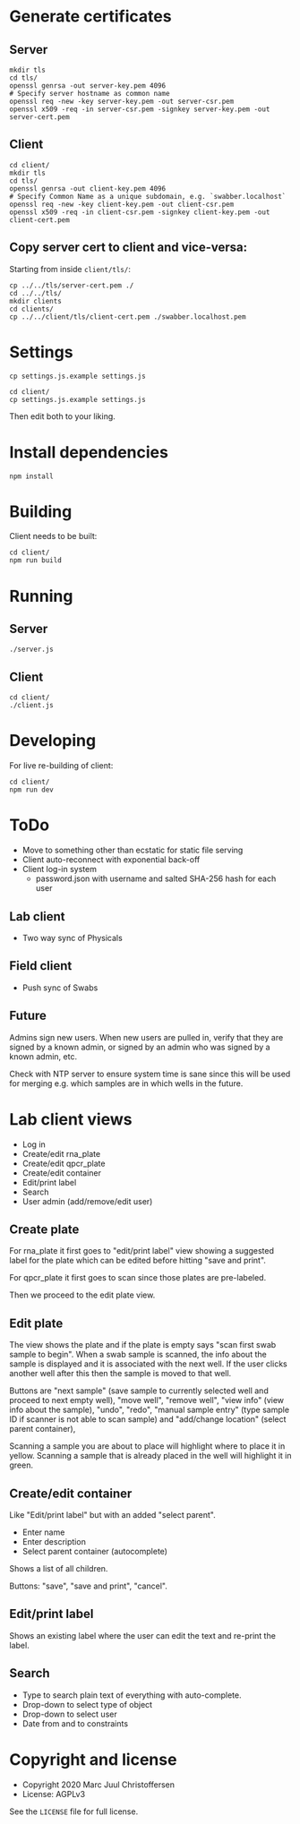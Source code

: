
# Generate certificates

## Server

```
mkdir tls
cd tls/
openssl genrsa -out server-key.pem 4096
# Specify server hostname as common name
openssl req -new -key server-key.pem -out server-csr.pem
openssl x509 -req -in server-csr.pem -signkey server-key.pem -out server-cert.pem
```

## Client

```
cd client/
mkdir tls
cd tls/
openssl genrsa -out client-key.pem 4096
# Specify Common Name as a unique subdomain, e.g. `swabber.localhost`
openssl req -new -key client-key.pem -out client-csr.pem
openssl x509 -req -in client-csr.pem -signkey client-key.pem -out client-cert.pem
```

## Copy server cert to client and vice-versa:

Starting from inside `client/tls/`:

```
cp ../../tls/server-cert.pem ./
cd ../../tls/
mkdir clients
cd clients/
cp ../../client/tls/client-cert.pem ./swabber.localhost.pem
```

# Settings

```
cp settings.js.example settings.js

cd client/
cp settings.js.example settings.js
```

Then edit both to your liking.

# Install dependencies

```
npm install
```

# Building

Client needs to be built:

```
cd client/
npm run build
```

# Running

## Server

```
./server.js
```

## Client

```
cd client/
./client.js
```

# Developing

For live re-building of client:

```
cd client/
npm run dev
```

# ToDo

* Move to something other than ecstatic for static file serving
* Client auto-reconnect with exponential back-off
* Client log-in system
   * password.json with username and salted SHA-256 hash for each user

## Lab client

* Two way sync of Physicals

## Field client

* Push sync of Swabs

## Future

Admins sign new users. When new users are pulled in, verify that they are signed by a known admin, or signed by an admin who was signed by a known admin, etc.

Check with NTP server to ensure system time is sane since this will be used for merging e.g. which samples are in which wells in the future.


# Lab client views

* Log in
* Create/edit rna_plate
* Create/edit qpcr_plate
* Create/edit container
* Edit/print label
* Search
* User admin (add/remove/edit user)

## Create plate

For rna_plate it first goes to "edit/print label" view showing a suggested label for the plate which can be edited before hitting "save and print".

For qpcr_plate it first goes to scan since those plates are pre-labeled.

Then we proceed to the edit plate view.

## Edit plate

The view shows the plate and if the plate is empty says "scan first swab sample to begin". When a swab sample is scanned, the info about the sample is displayed and it is associated with the next well. If the user clicks another well after this then the sample is moved to that well.

Buttons are "next sample" (save sample to currently selected well and proceed to next empty well), "move well", "remove well", "view info" (view info about the sample), "undo", "redo", "manual sample entry" (type sample ID if scanner is not able to scan sample) and "add/change location" (select parent container),

Scanning a sample you are about to place will highlight where to place it in yellow.
Scanning a sample that is already placed in the well will highlight it in green.

## Create/edit container

Like "Edit/print label" but with an added "select parent".

* Enter name
* Enter description
* Select parent container (autocomplete)

Shows a list of all children.

Buttons: "save", "save and print", "cancel".

## Edit/print label

Shows an existing label where the user can edit the text and re-print the label.

## Search

* Type to search plain text of everything with auto-complete.
* Drop-down to select type of object
* Drop-down to select user
* Date from and to constraints

# Copyright and license

* Copyright 2020 Marc Juul Christoffersen
* License: AGPLv3

See the `LICENSE` file for full license.